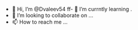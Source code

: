 - 👋 Hi, I’m @Dvaleev54
ff- 🌱 I’m currntly learning .
- 💞️ I’m looking to collaborate on ...
- 📫 How to reach me ...

<!---
Dvaleev54/Dvaleev54 is a ✨ special ✨ repository because its `README.md` (this file) appears on your GitHub profile.
You can click the Preview link to take a look at your changes.
--->
